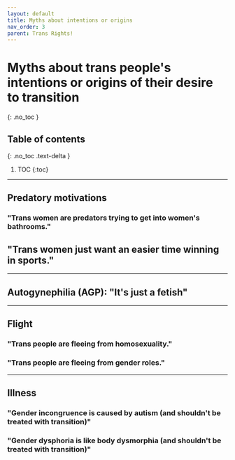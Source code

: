 ```yaml
---
layout: default
title: Myths about intentions or origins
nav_order: 3
parent: Trans Rights!
---
```

<script> jtd.setTheme('green'); </script>
# Myths about trans people's intentions or origins of their desire to transition
{: .no_toc }

## Table of contents
{: .no_toc .text-delta }

1. TOC
{:toc}

---

## Predatory motivations

### "Trans women are predators trying to get into women's bathrooms."

## "Trans women just want an easier time winning in sports."

---

## Autogynephilia (AGP): "It's just a fetish"

---

## Flight

### "Trans people are fleeing from homosexuality."

### "Trans people are fleeing from gender roles."

---

## Illness

### "Gender incongruence is caused by autism (and shouldn't be treated with transition)"

### "Gender dysphoria is like body dysmorphia  (and shouldn't be treated with transition)"
